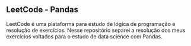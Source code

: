## LeetCode - Pandas
LeetCode é uma plataforma para estudo de lógica de programação e resolução de exercícios. Nesse repositório separei a resolução dos meus exercícios voltados para o estudo de data science com Pandas.
